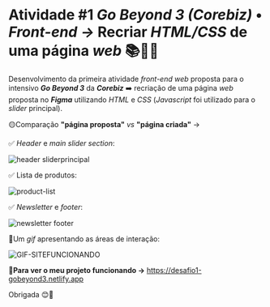 # **Atividade #1**  ***Go Beyond 3 (Corebiz)*** **•** ***Front-end →*** Recriar *HTML/CSS* de uma página *web* 📚🚀✨

Desenvolvimento da primeira atividade *front-end web* proposta para o intensivo ***Go Beyond 3*** da ***Corebiz*** ➡️ recriação de uma página *web* proposta no ***Figma*** utilizando *HTML* e *CSS* (*Javascript* foi utilizado para o *slider* principal).

🟡Comparação **"página proposta"** *vs* **"página criada"** →


✅ *Header* e *main slider section*:

![header sliderprincipal](https://user-images.githubusercontent.com/72312529/133173862-f60ca64b-db9f-4053-80c0-e881a5c82528.png)


✅ Lista de produtos:

![product-list](https://user-images.githubusercontent.com/72312529/133173879-7bf1d782-408c-4fd0-b206-88192b1bfe68.png)


✅ *Newsletter* e *footer*:

![newsletter footer](https://user-images.githubusercontent.com/72312529/133173898-ec6c3660-c5c0-4a63-985d-7c47550b6850.png)


🔴Um *gif* apresentando as áreas de interação:

![GIF-SITEFUNCIONANDO](https://user-images.githubusercontent.com/72312529/133173917-dbc76420-ffc3-45c2-81d8-cea3c857d49b.gif)


📌**Para ver o meu projeto funcionando →** https://desafio1-gobeyond3.netlify.app

Obrigada 😊🌹
